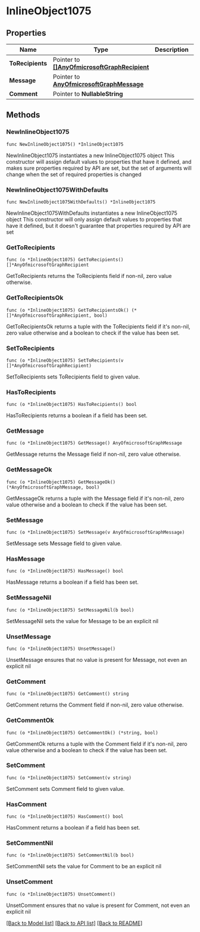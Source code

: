 # InlineObject1075

## Properties

Name | Type | Description | Notes
------------ | ------------- | ------------- | -------------
**ToRecipients** | Pointer to [**[]AnyOfmicrosoftGraphRecipient**](AnyOfmicrosoftGraphRecipient.md) |  | [optional] 
**Message** | Pointer to [**AnyOfmicrosoftGraphMessage**](anyOf&lt;microsoft.graph.message&gt;.md) |  | [optional] 
**Comment** | Pointer to **NullableString** |  | [optional] 

## Methods

### NewInlineObject1075

`func NewInlineObject1075() *InlineObject1075`

NewInlineObject1075 instantiates a new InlineObject1075 object
This constructor will assign default values to properties that have it defined,
and makes sure properties required by API are set, but the set of arguments
will change when the set of required properties is changed

### NewInlineObject1075WithDefaults

`func NewInlineObject1075WithDefaults() *InlineObject1075`

NewInlineObject1075WithDefaults instantiates a new InlineObject1075 object
This constructor will only assign default values to properties that have it defined,
but it doesn't guarantee that properties required by API are set

### GetToRecipients

`func (o *InlineObject1075) GetToRecipients() []*AnyOfmicrosoftGraphRecipient`

GetToRecipients returns the ToRecipients field if non-nil, zero value otherwise.

### GetToRecipientsOk

`func (o *InlineObject1075) GetToRecipientsOk() (*[]*AnyOfmicrosoftGraphRecipient, bool)`

GetToRecipientsOk returns a tuple with the ToRecipients field if it's non-nil, zero value otherwise
and a boolean to check if the value has been set.

### SetToRecipients

`func (o *InlineObject1075) SetToRecipients(v []*AnyOfmicrosoftGraphRecipient)`

SetToRecipients sets ToRecipients field to given value.

### HasToRecipients

`func (o *InlineObject1075) HasToRecipients() bool`

HasToRecipients returns a boolean if a field has been set.

### GetMessage

`func (o *InlineObject1075) GetMessage() AnyOfmicrosoftGraphMessage`

GetMessage returns the Message field if non-nil, zero value otherwise.

### GetMessageOk

`func (o *InlineObject1075) GetMessageOk() (*AnyOfmicrosoftGraphMessage, bool)`

GetMessageOk returns a tuple with the Message field if it's non-nil, zero value otherwise
and a boolean to check if the value has been set.

### SetMessage

`func (o *InlineObject1075) SetMessage(v AnyOfmicrosoftGraphMessage)`

SetMessage sets Message field to given value.

### HasMessage

`func (o *InlineObject1075) HasMessage() bool`

HasMessage returns a boolean if a field has been set.

### SetMessageNil

`func (o *InlineObject1075) SetMessageNil(b bool)`

 SetMessageNil sets the value for Message to be an explicit nil

### UnsetMessage
`func (o *InlineObject1075) UnsetMessage()`

UnsetMessage ensures that no value is present for Message, not even an explicit nil
### GetComment

`func (o *InlineObject1075) GetComment() string`

GetComment returns the Comment field if non-nil, zero value otherwise.

### GetCommentOk

`func (o *InlineObject1075) GetCommentOk() (*string, bool)`

GetCommentOk returns a tuple with the Comment field if it's non-nil, zero value otherwise
and a boolean to check if the value has been set.

### SetComment

`func (o *InlineObject1075) SetComment(v string)`

SetComment sets Comment field to given value.

### HasComment

`func (o *InlineObject1075) HasComment() bool`

HasComment returns a boolean if a field has been set.

### SetCommentNil

`func (o *InlineObject1075) SetCommentNil(b bool)`

 SetCommentNil sets the value for Comment to be an explicit nil

### UnsetComment
`func (o *InlineObject1075) UnsetComment()`

UnsetComment ensures that no value is present for Comment, not even an explicit nil

[[Back to Model list]](../README.md#documentation-for-models) [[Back to API list]](../README.md#documentation-for-api-endpoints) [[Back to README]](../README.md)


